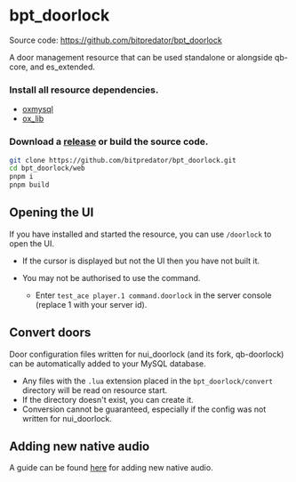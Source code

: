 # bpt_doorlock

Source code: https://github.com/bitpredator/bpt_doorlock

A door management resource that can be used standalone or alongside qb-core, and es_extended.

### Install all resource dependencies.
- [oxmysql](https://github.com/overextended/oxmysql/releases)
- [ox_lib](https://github.com/overextended/ox_lib/releases)

### Download a [release](https://github.com/bitpredator/bpt_doorlock/releases) or build the source code.

```bash
git clone https://github.com/bitpredator/bpt_doorlock.git
cd bpt_doorlock/web
pnpm i
pnpm build
```

## Opening the UI

If you have installed and started the resource, you can use `/doorlock` to open the UI.

- If the cursor is displayed but not the UI then you have not built it.
- You may not be authorised to use the command.

  - Enter `test_ace player.1 command.doorlock` in the server console (replace 1 with your server id).

## Convert doors

Door configuration files written for nui_doorlock (and its fork, qb-doorlock) can be automatically added to your MySQL database.

- Any files with the `.lua` extension placed in the `bpt_doorlock/convert` directory will be read on resource start.
- If the directory doesn't exist, you can create it.
- Conversion cannot be guaranteed, especially if the config was not written for nui_doorlock.

## Adding new native audio

A guide can be found [here](https://forum.cfx.re/t/how-to-make-a-simplesound-using-native-audio/5156001) for adding new native audio.